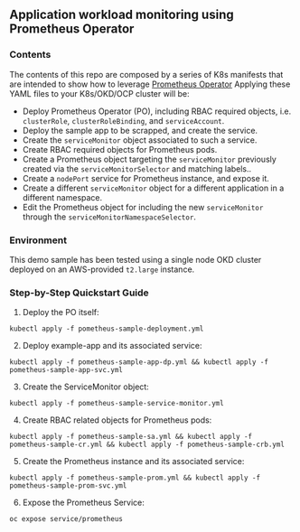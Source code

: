 ## Application workload monitoring using Prometheus Operator

### Contents

The contents of this repo are composed by a series of K8s manifests that are intended to show how to leverage [Prometheus Operator](https://github.com/coreos/prometheus-operator)
Applying these YAML files to your K8s/OKD/OCP cluster will be:

* Deploy Prometheus Operator (PO), including RBAC required objects, i.e. ``clusterRole``, ``clusterRoleBinding``, and ``serviceAccount``.
* Deploy the sample app to be scrapped, and create the service.
* Create the ``serviceMonitor`` object associated to such a service.
* Create RBAC required objects for Prometheus pods.
* Create a Prometheus object targeting the ``serviceMonitor`` previously created via the ``serviceMonitorSelector`` and matching labels..
* Create a ``nodePort`` service for Prometheus instance, and expose it.
* Create a different ``serviceMonitor`` object for a different application in a different namespace.
* Edit the Prometheus object for including the new ``serviceMonitor`` through the ``serviceMonitorNamespaceSelector``.

### Environment

This demo sample has been tested using a single node OKD cluster deployed on an AWS-provided ``t2.large`` instance.

### Step-by-Step Quickstart Guide

1. Deploy the PO itself:

``kubectl apply -f pometheus-sample-deployment.yml``

2. Deploy example-app and its associated service:

``kubectl apply -f pometheus-sample-app-dp.yml && kubectl apply -f pometheus-sample-app-svc.yml``

3. Create the ServiceMonitor object:

``kubectl apply -f pometheus-sample-service-monitor.yml``

4. Create RBAC related objects for Prometheus pods:

``kubectl apply -f pometheus-sample-sa.yml && kubectl apply -f pometheus-sample-cr.yml && kubectl apply -f pometheus-sample-crb.yml``

5. Create the Prometheus instance and its associated service:

``kubectl apply -f pometheus-sample-prom.yml && kubectl apply -f pometheus-sample-prom-svc.yml``

6. Expose the Prometheus Service:

``oc expose service/prometheus``

